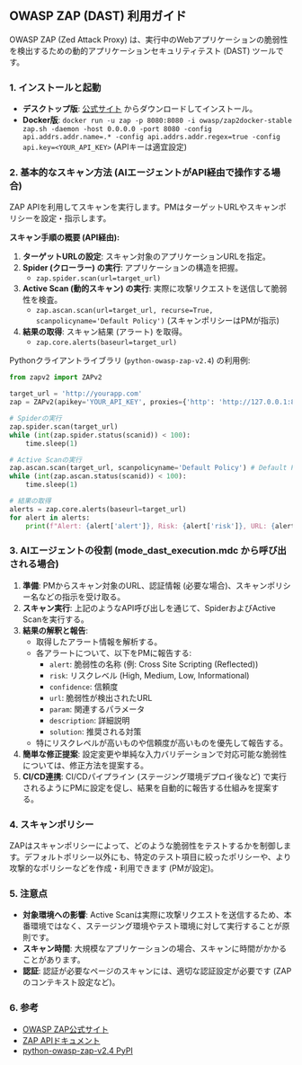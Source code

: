 ## OWASP ZAP (DAST) 利用ガイド

OWASP ZAP (Zed Attack Proxy) は、実行中のWebアプリケーションの脆弱性を検出するための動的アプリケーションセキュリティテスト (DAST) ツールです。

### 1. インストールと起動
- **デスクトップ版**: [公式サイト](https://www.zaproxy.org/download/) からダウンロードしてインストール。
- **Docker版**: `docker run -u zap -p 8080:8080 -i owasp/zap2docker-stable zap.sh -daemon -host 0.0.0.0 -port 8080 -config api.addrs.addr.name=.* -config api.addrs.addr.regex=true -config api.key=<YOUR_API_KEY>` (APIキーは適宜設定)

### 2. 基本的なスキャン方法 (AIエージェントがAPI経由で操作する場合)
ZAP APIを利用してスキャンを実行します。PMはターゲットURLやスキャンポリシーを設定・指示します。

**スキャン手順の概要 (API経由):**
1.  **ターゲットURLの設定**: スキャン対象のアプリケーションURLを指定。
2.  **Spider (クローラー) の実行**: アプリケーションの構造を把握。
    - `zap.spider.scan(url=target_url)`
3.  **Active Scan (動的スキャン) の実行**: 実際に攻撃リクエストを送信して脆弱性を検査。
    - `zap.ascan.scan(url=target_url, recurse=True, scanpolicyname='Default Policy')` (スキャンポリシーはPMが指示)
4.  **結果の取得**: スキャン結果 (アラート) を取得。
    - `zap.core.alerts(baseurl=target_url)`

Pythonクライアントライブラリ (`python-owasp-zap-v2.4`) の利用例:
```python
from zapv2 import ZAPv2

target_url = 'http://yourapp.com'
zap = ZAPv2(apikey='YOUR_API_KEY', proxies={'http': 'http://127.0.0.1:8080', 'https': 'http://127.0.0.1:8080'})

# Spiderの実行
zap.spider.scan(target_url)
while (int(zap.spider.status(scanid)) < 100):
    time.sleep(1)

# Active Scanの実行
zap.ascan.scan(target_url, scanpolicyname='Default Policy') # Default PolicyはPMの指示で変更
while (int(zap.ascan.status(scanid)) < 100):
    time.sleep(1)

# 結果の取得
alerts = zap.core.alerts(baseurl=target_url)
for alert in alerts:
    print(f"Alert: {alert['alert']}, Risk: {alert['risk']}, URL: {alert['url']}")
```

### 3. AIエージェントの役割 (mode_dast_execution.mdc から呼び出される場合)
1. **準備**: PMからスキャン対象のURL、認証情報 (必要な場合)、スキャンポリシー名などの指示を受け取る。
2. **スキャン実行**: 上記のようなAPI呼び出しを通じて、SpiderおよびActive Scanを実行する。
3. **結果の解釈と報告**:
   - 取得したアラート情報を解析する。
   - 各アラートについて、以下をPMに報告する:
     - `alert`: 脆弱性の名称 (例: Cross Site Scripting (Reflected))
     - `risk`: リスクレベル (High, Medium, Low, Informational)
     - `confidence`: 信頼度
     - `url`: 脆弱性が検出されたURL
     - `param`: 関連するパラメータ
     - `description`: 詳細説明
     - `solution`: 推奨される対策
   - 特にリスクレベルが高いものや信頼度が高いものを優先して報告する。
4. **簡単な修正提案**: 設定変更や単純な入力バリデーションで対応可能な脆弱性については、修正方法を提案する。
5. **CI/CD連携**: CI/CDパイプライン (ステージング環境デプロイ後など) で実行されるようにPMに設定を促し、結果を自動的に報告する仕組みを提案する。

### 4. スキャンポリシー
ZAPはスキャンポリシーによって、どのような脆弱性をテストするかを制御します。デフォルトポリシー以外にも、特定のテスト項目に絞ったポリシーや、より攻撃的なポリシーなどを作成・利用できます (PMが設定)。

### 5. 注意点
- **対象環境への影響**: Active Scanは実際に攻撃リクエストを送信するため、本番環境ではなく、ステージング環境やテスト環境に対して実行することが原則です。
- **スキャン時間**: 大規模なアプリケーションの場合、スキャンに時間がかかることがあります。
- **認証**: 認証が必要なページのスキャンには、適切な認証設定が必要です (ZAPのコンテキスト設定など)。

### 6. 参考
- [OWASP ZAP公式サイト](https://www.zaproxy.org/)
- [ZAP APIドキュメント](https://www.zaproxy.org/docs/api/)
- [python-owasp-zap-v2.4 PyPI](https://pypi.org/project/python-owasp-zap-v2.4/) 
